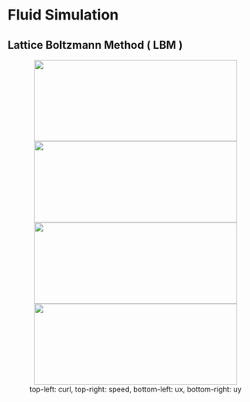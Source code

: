 # Fluid Simulation
## Lattice Boltzmann Method ( LBM )

<p align="center">
  <img src="https://github.com/user-attachments/assets/95214616-9cde-4c26-ab0f-af06f671033e" height="160" width="400">
  <img src="https://github.com/user-attachments/assets/24f21671-62f4-4fb1-8f71-8f834e3fce89" height="160" width="400">
  <br>
  <img src="https://github.com/user-attachments/assets/17f60251-462b-441c-a8e6-456738ee8cfc" height="160" width="400">
  <img src="https://github.com/user-attachments/assets/31d7a299-d3e2-4f0e-9794-5e444115d28e" height="160" width="400">
  <br>
  <span>top-left: curl, top-right: speed, bottom-left: ux, bottom-right: uy</span>
</p>


